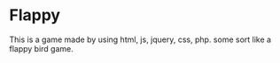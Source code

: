 # Flappy
This is a game made by using html, js, jquery, css, php. some sort like a flappy bird game. 
